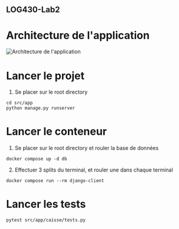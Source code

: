 ## LOG430-Lab2

# Architecture de l'application 
![Architecture de l'application](images/image.png)

# Lancer le projet 
1. Se placer sur le root directory
```
cd src/app
python manage.py runserver
```

# Lancer le conteneur
1. Se placer sur le root directory et rouler la base de données
```
docker compose up -d db
```
2. Effectuer 3 splits du terminal, et rouler une dans chaque terminal
```
docker compose run --rm django-client
```
# Lancer les tests
```
pytest src/app/caisse/tests.py
```
